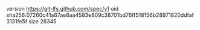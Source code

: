 version https://git-lfs.github.com/spec/v1
oid sha256:07260c41a67ae8aa4583e809c38701bd76ff518156b28971820ddfaf3131fe5f
size 26345
